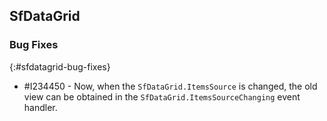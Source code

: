 ## SfDataGrid

### Bug Fixes
{:#sfdatagrid-bug-fixes}

* \#I234450 - Now, when the `SfDataGrid.ItemsSource` is changed, the old view can be obtained in the `SfDataGrid.ItemsSourceChanging` event handler.
